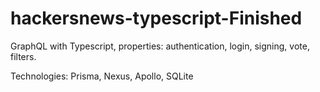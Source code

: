 # hackersnews-typescript-Finished
GraphQL with Typescript, properties:  authentication, login, signing, vote, filters.

Technologies: Prisma, Nexus, Apollo, SQLite